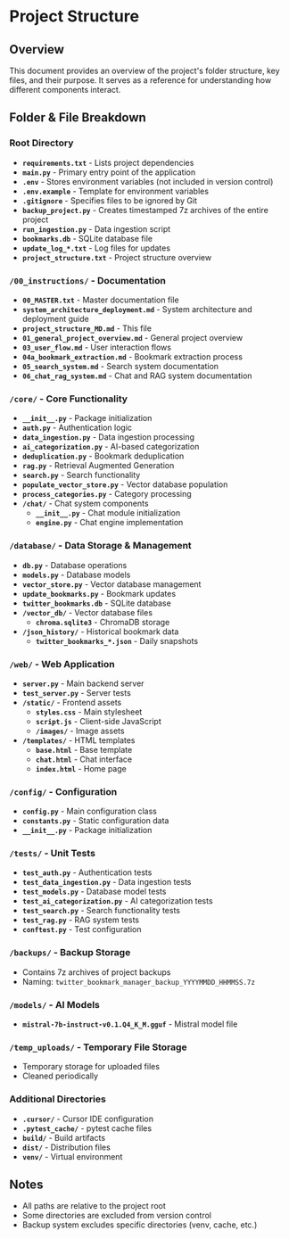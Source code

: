 # Project Structure

## Overview
This document provides an overview of the project's folder structure, key files, and their purpose. It serves as a reference for understanding how different components interact.

## Folder & File Breakdown

### Root Directory
- **`requirements.txt`** - Lists project dependencies
- **`main.py`** - Primary entry point of the application
- **`.env`** - Stores environment variables (not included in version control)
- **`.env.example`** - Template for environment variables
- **`.gitignore`** - Specifies files to be ignored by Git
- **`backup_project.py`** - Creates timestamped 7z archives of the entire project
- **`run_ingestion.py`** - Data ingestion script
- **`bookmarks.db`** - SQLite database file
- **`update_log_*.txt`** - Log files for updates
- **`project_structure.txt`** - Project structure overview

### `/00_instructions/` - Documentation
- **`00_MASTER.txt`** - Master documentation file
- **`system_architecture_deployment.md`** - System architecture and deployment guide
- **`project_structure_MD.md`** - This file
- **`01_general_project_overview.md`** - General project overview
- **`03_user_flow.md`** - User interaction flows
- **`04a_bookmark_extraction.md`** - Bookmark extraction process
- **`05_search_system.md`** - Search system documentation
- **`06_chat_rag_system.md`** - Chat and RAG system documentation

### `/core/` - Core Functionality
- **`__init__.py`** - Package initialization
- **`auth.py`** - Authentication logic
- **`data_ingestion.py`** - Data ingestion processing
- **`ai_categorization.py`** - AI-based categorization
- **`deduplication.py`** - Bookmark deduplication
- **`rag.py`** - Retrieval Augmented Generation
- **`search.py`** - Search functionality
- **`populate_vector_store.py`** - Vector database population
- **`process_categories.py`** - Category processing
- **`/chat/`** - Chat system components
  - **`__init__.py`** - Chat module initialization
  - **`engine.py`** - Chat engine implementation

### `/database/` - Data Storage & Management
- **`db.py`** - Database operations
- **`models.py`** - Database models
- **`vector_store.py`** - Vector database management
- **`update_bookmarks.py`** - Bookmark updates
- **`twitter_bookmarks.db`** - SQLite database
- **`/vector_db/`** - Vector database files
  - **`chroma.sqlite3`** - ChromaDB storage
- **`/json_history/`** - Historical bookmark data
  - **`twitter_bookmarks_*.json`** - Daily snapshots

### `/web/` - Web Application
- **`server.py`** - Main backend server
- **`test_server.py`** - Server tests
- **`/static/`** - Frontend assets
  - **`styles.css`** - Main stylesheet
  - **`script.js`** - Client-side JavaScript
  - **`/images/`** - Image assets
- **`/templates/`** - HTML templates
  - **`base.html`** - Base template
  - **`chat.html`** - Chat interface
  - **`index.html`** - Home page

### `/config/` - Configuration
- **`config.py`** - Main configuration class
- **`constants.py`** - Static configuration data
- **`__init__.py`** - Package initialization

### `/tests/` - Unit Tests
- **`test_auth.py`** - Authentication tests
- **`test_data_ingestion.py`** - Data ingestion tests
- **`test_models.py`** - Database model tests
- **`test_ai_categorization.py`** - AI categorization tests
- **`test_search.py`** - Search functionality tests
- **`test_rag.py`** - RAG system tests
- **`conftest.py`** - Test configuration

### `/backups/` - Backup Storage
- Contains 7z archives of project backups
- Naming: `twitter_bookmark_manager_backup_YYYYMMDD_HHMMSS.7z`

### `/models/` - AI Models
- **`mistral-7b-instruct-v0.1.Q4_K_M.gguf`** - Mistral model file

### `/temp_uploads/` - Temporary File Storage
- Temporary storage for uploaded files
- Cleaned periodically

### Additional Directories
- **`.cursor/`** - Cursor IDE configuration
- **`.pytest_cache/`** - pytest cache files
- **`build/`** - Build artifacts
- **`dist/`** - Distribution files
- **`venv/`** - Virtual environment

## Notes
- All paths are relative to the project root
- Some directories are excluded from version control
- Backup system excludes specific directories (venv, cache, etc.)
